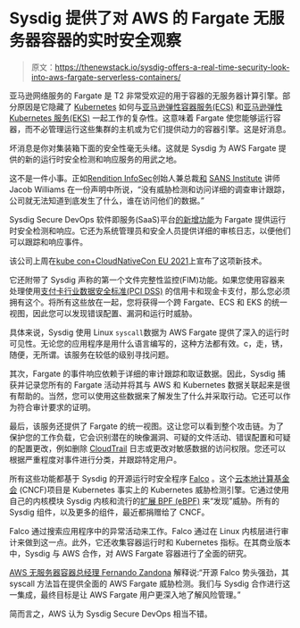 # Sysdig 提供了对 AWS 的 Fargate 无服务器容器的实时安全观察

> 原文：<https://thenewstack.io/sysdig-offers-a-real-time-security-look-into-aws-fargate-serverless-containers/>

亚马逊网络服务的 Fargate 是 T2 非常受欢迎的用于容器的无服务器计算引擎。部分原因是它隐藏了 [Kubernetes](https://kubernetes.io/) 如何与[亚马逊弹性容器服务(ECS)](https://aws.amazon.com/ecs/) 和[亚马逊弹性 Kubernetes 服务(EKS)](https://aws.amazon.com/eks/) 一起工作的复杂性。这意味着 Fargate 使您能够运行容器，而不必管理运行这些集群的主机或为它们提供动力的容器引擎。这是好消息。

坏消息是你对集装箱下面的安全性毫无头绪。这就是 Sysdig 为 AWS Fargate 提供的新的运行时安全检测和响应服务的用武之地。

这不是一件小事。正如[Rendition InfoSec](https://www.sans.org/profiles/jake-williams/)创始人兼总裁[和](https://www.renditioninfosec.com/) [SANS Institute](https://www.sans.org/) 讲师 Jacob Williams 在一份声明中所说，“没有威胁检测和访问详细的调查审计跟踪，公司就无法知道到底发生了什么，谁在访问他们的数据。”

Sysdig Secure DevOps 软件即服务(SaaS)平台[的新增功能](https://sysdig.com/secure-devops-platform/)为 Fargate 提供运行时安全检测和响应。它还为系统管理员和安全人员提供详细的审核日志，以便他们可以跟踪和响应事件。

该公司上周在[kube con+CloudNativeCon EU 2021](https://www.cncf.io/kubecon-cloudnativecon-events/?utm_content=inline-mention)上宣布了这项新技术。

它还附带了 Sysdig 声称的第一个文件完整性监控(FIM)功能。如果您使用容器来处理使用[支付卡行业数据安全标准(PCI DSS)](https://www.pcisecuritystandards.org/pci_security/) 的信用卡和现金卡支付，那么您必须拥有这个。将所有这些放在一起，您将获得一个跨 Fargate、ECS 和 EKS 的统一视图，因此您可以发现错误配置、漏洞和运行时威胁。

具体来说，Sysdig 使用 Linux `syscall`数据为 AWS Fargate 提供了深入的运行时可见性。无论您的应用程序是用什么语言编写的，这种方法都有效。c，走，锈，随便，无所谓。该服务在较低的级别寻找问题。

其次，Fargate 的事件响应依赖于详细的审计跟踪和取证数据。因此，Sysdig 捕获并记录您所有的 Fargate 活动并将其与 AWS 和 Kubernetes 数据关联起来是很有帮助的。当然，您可以使用这些数据来了解发生了什么并采取行动。它还可以作为符合审计要求的证明。

最后，该服务还提供了 Fargate 的统一视图。这让您可以看到整个攻击链。为了保护您的工作负载，它会识别潜在的映像漏洞、可疑的文件活动、错误配置和可疑的配置更改，例如删除 [CloudTrail](https://aws.amazon.com/cloudtrail/) 日志或更改对敏感数据的访问权限。您还可以根据严重程度对事件进行分类，并跟踪特定用户。

所有这些功能都基于 Sysdig 的开源运行时安全程序 [Falco](https://falco.org/) 。这个[云本地计算基金会](https://cncf.io/?utm_content=inline-mention) (CNCF)项目是 Kubernetes 事实上的 Kubernetes 威胁检测引擎。它通过使用自己的内核模块 Sysdig 内核和流行的[扩展 BPF (eBPF)](https://lwn.net/Articles/599755/) 来“发现”威胁。所有的 Sysdig 组件，以及更多的组件，最近都捐赠给了 CNCF。

Falco 通过搜索应用程序中的异常活动来工作。Falco 通过在 Linux 内核层进行审计来做到这一点。此外，它还收集容器运行时和 Kubernetes 指标。在其商业版本中，Sysdig 与 AWS 合作，对 AWS Fargate 容器进行了全面的研究。

[AWS 无服务器容器总经理 Fernando Zandona](https://www.linkedin.com/in/fzandona/) 解释说:“开源 Falco 势头强劲，其 syscall 方法旨在提供全面的 AWS Fargate 威胁检测。我们与 Sysdig 合作进行这一集成，最终目标是让 AWS Fargate 用户更深入地了解风险管理。”

简而言之，AWS 认为 Sysdig Secure DevOps 相当不错。

<svg xmlns:xlink="http://www.w3.org/1999/xlink" viewBox="0 0 68 31" version="1.1"><title>Group</title> <desc>Created with Sketch.</desc></svg>